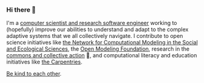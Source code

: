 ### Hi there 👋

I'm a [computer scientist and research software engineer](https://orcid.org/0000-0002-6523-6079) working to (hopefully) improve our abilities to understand and adapt to the complex adaptive systems that we all collectively navigate. I contribute to open science initiatives like [the Network for Computational Modeling in the Social and Ecological Sciences](https://comses.net), the [Open Modeling Foundation](https://openmodelingfoundation.org), research in the [commons and collective action](https://iasc-commons.org/) 🤲, and computational literacy and education initiatives like [the Carpentries](https://carpentries.org).

[Be kind to each other](https://www.goodreads.com/quotes/1020029-hello-babies-welcome-to-earth-it-s-hot-in-the-summer).

<!--
**alee/alee** is a ✨ _special_ ✨ repository because its `README.md` (this file) appears on your GitHub profile.

Here are some ideas to get you started:

- 🔭 I’m currently working on ...
- 🌱 I’m currently learning ...
- 👯 I’m looking to collaborate on ...
- 🤔 I’m looking for help with ...
- 💬 Ask me about ...
- 📫 How to reach me: ...
- 😄 Pronouns: ...
- ⚡ Fun fact: ...
-->
